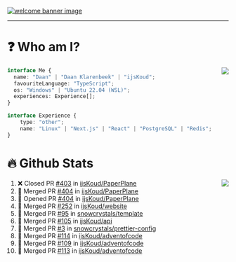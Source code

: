<h1 align="center" style="display:none;"></h1>

<a href="https://ijskoud.dev/"><img src="https://cdn.ijskoud.dev/files/IIcds5oPKl.png" alt="welcome banner image" /></a>

---

# ❓ Who am I?

<img align="right" src="http://gh-stats.ijskoud.dev/api/top-langs?username=ijsKoud&cache_seconds=1800&layout=compact&hide_border=true&hide_rank=true&show_icons=true&theme=dark&title_color=ffffff&hide_border=true&locale=en" />

```typescript
interface Me {
  name: "Daan" | "Daan Klarenbeek" | "ijsKoud";
  favouriteLanguage: "TypeScript";
  os: "Windows" | "Ubuntu 22.04 (WSL)";
  experiences: Experience[];
}

interface Experience {
    type: "other";
    name: "Linux" | "Next.js" | "React" | "PostgreSQL" | "Redis";
}
```

# 🔥 Github Stats

<img align="right" src="http://gh-stats.ijskoud.dev/api? username=ijsKoud&cache_seconds=1800&hide_border=true&hide_rank=true&show_icons=true&theme=dark&title_color=ffffff&hide_border=true&locale=en">

<!--START_SECTION:activity-->
1. ❌ Closed PR [#403](https://github.com/ijsKoud/PaperPlane/pull/403) in [ijsKoud/PaperPlane](https://github.com/ijsKoud/PaperPlane)
2. 🎉 Merged PR [#404](https://github.com/ijsKoud/PaperPlane/pull/404) in [ijsKoud/PaperPlane](https://github.com/ijsKoud/PaperPlane)
3. 💪 Opened PR [#404](https://github.com/ijsKoud/PaperPlane/pull/404) in [ijsKoud/PaperPlane](https://github.com/ijsKoud/PaperPlane)
4. 🎉 Merged PR [#252](https://github.com/ijsKoud/website/pull/252) in [ijsKoud/website](https://github.com/ijsKoud/website)
5. 🎉 Merged PR [#95](https://github.com/snowcrystals/template/pull/95) in [snowcrystals/template](https://github.com/snowcrystals/template)
6. 🎉 Merged PR [#105](https://github.com/ijsKoud/api/pull/105) in [ijsKoud/api](https://github.com/ijsKoud/api)
7. 🎉 Merged PR [#3](https://github.com/snowcrystals/prettier-config/pull/3) in [snowcrystals/prettier-config](https://github.com/snowcrystals/prettier-config)
8. 🎉 Merged PR [#114](https://github.com/ijsKoud/adventofcode/pull/114) in [ijsKoud/adventofcode](https://github.com/ijsKoud/adventofcode)
9. 🎉 Merged PR [#109](https://github.com/ijsKoud/adventofcode/pull/109) in [ijsKoud/adventofcode](https://github.com/ijsKoud/adventofcode)
10. 🎉 Merged PR [#113](https://github.com/ijsKoud/adventofcode/pull/113) in [ijsKoud/adventofcode](https://github.com/ijsKoud/adventofcode)
<!--END_SECTION:activity-->

<h1 align="center" style="display:none;"></h1>
